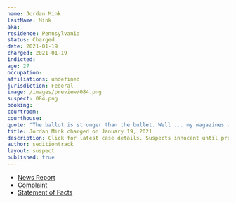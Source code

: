 ```yaml
---
name: Jordan Mink
lastName: Mink
aka:
residence: Pennsylvania
status: Charged
date: 2021-01-19
charged: 2021-01-19
indicted:
age: 27
occupation:
affiliations: undefined
jurisdiction: Federal
image: /images/preview/084.png
suspect: 084.png
booking:
courtroom:
courthouse:
quote: "The ballot is stronger than the bullet. Well ... my magazines will be fully loaded just in case it’s not."
title: Jordan Mink charged on January 19, 2021
description: Click for latest case details. Suspects innocent until proven guilty.
author: seditiontrack
layout: suspect
published: true
---
```

- [News Report](https://triblive.com/local/feds-oakdale-man-stormed-capitol-with-baseball-bat-stole-chair/)
- [Complaint](https://www.justice.gov/opa/page/file/1357221/download)
- [Statement of Facts](https://www.justice.gov/opa/page/file/1357221/download)

